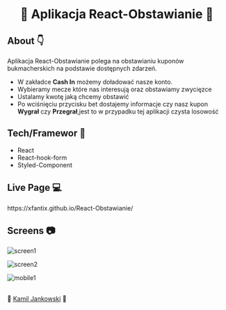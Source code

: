 <h1 align="center"> 
🎉 Aplikacja React-Obstawianie 🎉
</h1>
<h2>
About 👇
</h2>
<p>
Aplikacja React-Obstawianie polega na obstawianiu kuponów bukmacherskich na podstawie dostępnych zdarzeń. 
<ul>
<li>W zakładce <b>Cash In</b> możemy doładować nasze konto.</li>
<li>Wybieramy mecze które nas interesują oraz obstawiamy zwycięzce</li>
<li>Ustalamy kwotę jaką chcemy obstawić</li>
<li>Po wciśnięciu przycisku bet dostajemy informacje czy nasz kupon <b>Wygrał</b> czy <b>Przegrał</b>,jest to w przypadku tej aplikacji czysta losowość</li> 
</ul>
</p>

<h2>
Tech/Framewor 🔧
</h2>
<ul>
<li>React</li>
<li>React-hook-form</li>
<li>Styled-Component</li>
</ul>
<h2>
Live Page 💻
</h2>
<a>https://xfantix.github.io/React-Obstawianie/</a>
<h2>
Screens 📷
</h2>

![screen1](https://user-images.githubusercontent.com/48121526/97911202-2bd40500-1d4b-11eb-9c57-eb9f8747794b.png)

![screen2](https://user-images.githubusercontent.com/48121526/97911235-37273080-1d4b-11eb-97c8-890ab1bd37e0.png)

![mobile1](https://user-images.githubusercontent.com/48121526/97911253-40b09880-1d4b-11eb-8d26-ca65a4731756.png)

<br/>
<footer> 	👦 <a href="https://www.facebook.com/kamil.jankowski.319">Kamil Jankowski</a> 	👦 </footer>
